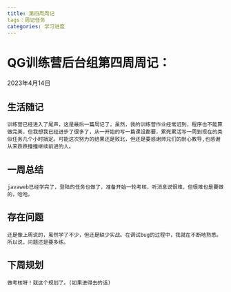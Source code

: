 ```yaml
---
title: 第四周周记
tags：周记任务
categories: 学习进度
---
```


# QG训练营后台组第四周周记：
2023年4月14日
<!-- more --> 
## 生活随记
	训练营已经进入了尾声，这是最后一篇周记了，虽然，我的训练营作业经常迟到，程序也不能算做完美，但我想我已经进步了很多了，从一开始的写一篇课设都要，累死累活写一周到现在的类似任务几个小时搞定。可能这次努力的结果还是败北，但还是要感谢师兄们的耐心教导,也感谢从来跌跌撞撞继续前进的人。

## 一周总结
	javaweb已经学完了，登陆的任务也做了，准备开始一轮考核，听消息说很难，但很难也是要做的，哈哈。


## 存在问题
	还是像上周说的，虽然学了不少，但还是缺少实战。在调试bug的过程中，我就在不断地熟悉。
	所以说，问题还是要多练。


## 下周规划
	做考核呀！就这个规划了。(如果进得去的话)
